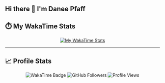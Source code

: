 ## Hi there 👋 I'm Danee Pfaff

## ⏱️ My WakaTime Stats
<p align="center">
  <a href="https://wakatime.com/@IanTerHaar">
    <img src="https://wakatime.com/share/@Pfaffie/393081d6-9a95-4b47-b17a-bbc435e4c678.svg" alt="My WakaTime Stats"/>
  </a>
</p>

---
## 📈 Profile Stats
<p align="middle">
  <img src="https://wakatime.com/badge/user/80dcfa30-36e9-4e11-b90a-e9f42d81c4a4.svg" alt="WakaTime Badge"/>
  <img src="https://img.shields.io/github/followers/daneetjie?label=Followers&style=social" alt="GitHub Followers"/>
  <img src="https://komarev.com/ghpvc/?username=DaneePfaff" alt="Profile Views"/>
</p>

<!--
**daneetjie/daneetjie** is a ✨ _special_ ✨ repository because its `README.md` (this file) appears on your GitHub profile.

Here are some ideas to get you started:

- 🔭 I’m currently working on ...
- 🌱 I’m currently learning ...
- 👯 I’m looking to collaborate on ...
- 🤔 I’m looking for help with ...
- 💬 Ask me about ...
- 📫 How to reach me: ...
- 😄 Pronouns: ...
- ⚡ Fun fact: ...
-->
